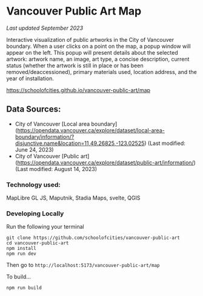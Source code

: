# Vancouver Public Art Map

*Last updated September 2023*

Interactive visualization of public artworks in the City of Vancouver boundary. When a user clicks on a point on the map, a popup window will appear on the left. This popup will present details about the selected artwork: artwork name, an image, art type, a concise description, current status (whether the artwork is still in place or has been removed/deaccessioned), primary materials used, location address, and the year of installation.

https://schoolofcities.github.io/vancouver-public-art/map

## Data Sources:
- City of Vancouver [Local area boundary] (https://opendata.vancouver.ca/explore/dataset/local-area-boundary/information/?disjunctive.name&location=11,49.26825,-123.02525) (Last modified: June 24, 2023)
- City of Vancouver [Public art] (https://opendata.vancouver.ca/explore/dataset/public-art/information/) (Last modified: August 14, 2023)

### Technology used:
MapLibre GL JS, Maputnik, Stadia Maps, svelte, QGIS


### Developing Locally

Run the following your terminal

```
git clone https://github.com/schoolofcities/vancouver-public-art
cd vancouver-public-art
npm install
npm run dev
```

Then go to `http://localhost:5173/vancouver-public-art/map`

To build...

```
npm run build
```
